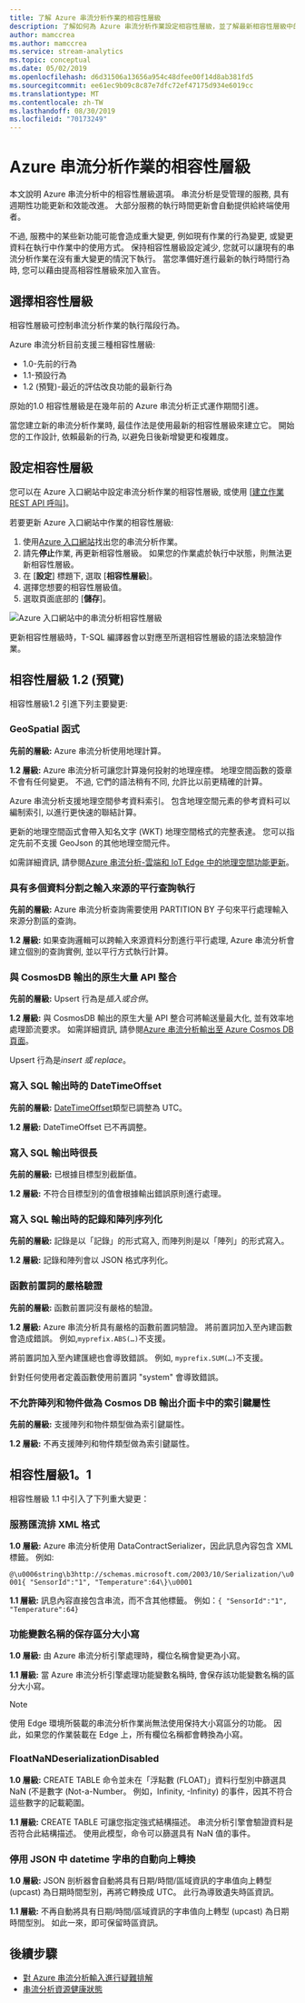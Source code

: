 ```yaml
---
title: 了解 Azure 串流分析作業的相容性層級
description: 了解如何為 Azure 串流分析作業設定相容性層級，並了解最新相容性層級中的重大變更
author: mamccrea
ms.author: mamccrea
ms.service: stream-analytics
ms.topic: conceptual
ms.date: 05/02/2019
ms.openlocfilehash: d6d31506a13656a954c48dfee00f14d8ab381fd5
ms.sourcegitcommit: ee61ec9b09c8c87e7dfc72ef47175d934e6019cc
ms.translationtype: MT
ms.contentlocale: zh-TW
ms.lasthandoff: 08/30/2019
ms.locfileid: "70173249"
---
```

# <a name="compatibility-level-for-azure-stream-analytics-jobs"></a>Azure 串流分析作業的相容性層級

本文說明 Azure 串流分析中的相容性層級選項。 串流分析是受管理的服務, 具有週期性功能更新和效能改進。 大部分服務的執行時間更新會自動提供給終端使用者。 

不過, 服務中的某些新功能可能會造成重大變更, 例如現有作業的行為變更, 或變更資料在執行中作業中的使用方式。 保持相容性層級設定減少, 您就可以讓現有的串流分析作業在沒有重大變更的情況下執行。 當您準備好進行最新的執行時間行為時, 您可以藉由提高相容性層級來加入宣告。 

## <a name="choose-a-compatibility-level"></a>選擇相容性層級

相容性層級可控制串流分析作業的執行階段行為。 

Azure 串流分析目前支援三種相容性層級:

* 1.0-先前的行為
* 1.1-預設行為
* 1.2 (預覽)-最近的評估改良功能的最新行為

原始的1.0 相容性層級是在幾年前的 Azure 串流分析正式運作期間引進。

當您建立新的串流分析作業時, 最佳作法是使用最新的相容性層級來建立它。 開始您的工作設計, 依賴最新的行為, 以避免日後新增變更和複雜度。

## <a name="set-the-compatibility-level"></a>設定相容性層級

您可以在 Azure 入口網站中設定串流分析作業的相容性層級, 或使用 [[建立作業 REST API 呼叫](/rest/api/streamanalytics/stream-analytics-job)]。

若要更新 Azure 入口網站中作業的相容性層級:

1. 使用[Azure 入口網站](https://portal.azure.com)找出您的串流分析作業。
2. 請先**停止**作業, 再更新相容性層級。 如果您的作業處於執行中狀態，則無法更新相容性層級。
3. 在 [**設定**] 標題下, 選取 [**相容性層級**]。
4. 選擇您想要的相容性層級值。
5. 選取頁面底部的 [**儲存**]。

![Azure 入口網站中的串流分析相容性層級](media/stream-analytics-compatibility-level/stream-analytics-compatibility.png)

更新相容性層級時，T-SQL 編譯器會以對應至所選相容性層級的語法來驗證作業。

## <a name="compatibility-level-12-preview"></a>相容性層級 1.2 (預覽)

相容性層級1.2 引進下列主要變更:

### <a name="geospatial-functions"></a>GeoSpatial 函式

**先前的層級:** Azure 串流分析使用地理計算。

**1.2 層級:** Azure 串流分析可讓您計算幾何投射的地理座標。 地理空間函數的簽章不會有任何變更。 不過, 它們的語法稍有不同, 允許比以前更精確的計算。

Azure 串流分析支援地理空間參考資料索引。 包含地理空間元素的參考資料可以編制索引, 以進行更快速的聯結計算。

更新的地理空間函式會帶入知名文字 (WKT) 地理空間格式的完整表達。 您可以指定先前不支援 GeoJson 的其他地理空間元件。

如需詳細資訊, 請參閱[Azure 串流分析-雲端和 IoT Edge 中的地理空間功能更新](https://azure.microsoft.com/blog/updates-to-geospatial-functions-in-azure-stream-analytics-cloud-and-iot-edge/)。

### <a name="parallel-query-execution-for-input-sources-with-multiple-partitions"></a>具有多個資料分割之輸入來源的平行查詢執行

**先前的層級:** Azure 串流分析查詢需要使用 PARTITION BY 子句來平行處理輸入來源分割區的查詢。

**1.2 層級:** 如果查詢邏輯可以跨輸入來源資料分割進行平行處理, Azure 串流分析會建立個別的查詢實例, 並以平行方式執行計算。

### <a name="native-bulk-api-integration-with-cosmosdb-output"></a>與 CosmosDB 輸出的原生大量 API 整合

**先前的層級:** Upsert 行為是*插入或合併*。

**1.2 層級:** 與 CosmosDB 輸出的原生大量 API 整合可將輸送量最大化, 並有效率地處理節流要求。 如需詳細資訊, 請參閱[Azure 串流分析輸出至 Azure Cosmos DB 頁面](https://docs.microsoft.com/azure/stream-analytics/stream-analytics-documentdb-output#improved-throughput-with-compatibility-level-12)。

Upsert 行為是*insert 或 replace*。

### <a name="datetimeoffset-when-writing-to-sql-output"></a>寫入 SQL 輸出時的 DateTimeOffset

**先前的層級:** [DateTimeOffset](https://docs.microsoft.com/sql/t-sql/data-types/datetimeoffset-transact-sql?view=sql-server-2017)類型已調整為 UTC。

**1.2 層級:** DateTimeOffset 已不再調整。

### <a name="long-when-writing-to-sql-output"></a>寫入 SQL 輸出時很長

**先前的層級:** 已根據目標型別截斷值。

**1.2 層級:** 不符合目標型別的值會根據輸出錯誤原則進行處理。

### <a name="record-and-array-serialization-when-writing-to-sql-output"></a>寫入 SQL 輸出時的記錄和陣列序列化

**先前的層級:** 記錄是以「記錄」的形式寫入, 而陣列則是以「陣列」的形式寫入。

**1.2 層級:** 記錄和陣列會以 JSON 格式序列化。

### <a name="strict-validation-of-prefix-of-functions"></a>函數前置詞的嚴格驗證

**先前的層級:** 函數前置詞沒有嚴格的驗證。

**1.2 層級:** Azure 串流分析具有嚴格的函數前置詞驗證。 將前置詞加入至內建函數會造成錯誤。 例如,`myprefix.ABS(…)`不支援。

將前置詞加入至內建匯總也會導致錯誤。 例如, `myprefix.SUM(…)`不支援。

針對任何使用者定義函數使用前置詞 "system" 會導致錯誤。

### <a name="disallow-array-and-object-as-key-properties-in-cosmos-db-output-adapter"></a>不允許陣列和物件做為 Cosmos DB 輸出介面卡中的索引鍵屬性

**先前的層級:** 支援陣列和物件類型做為索引鍵屬性。

**1.2 層級:** 不再支援陣列和物件類型做為索引鍵屬性。

## <a name="compatibility-level-11"></a>相容性層級1。1

相容性層級 1.1 中引入了下列重大變更：

### <a name="service-bus-xml-format"></a>服務匯流排 XML 格式

**1.0 層級:** Azure 串流分析使用 DataContractSerializer，因此訊息內容包含 XML 標籤。 例如:

`@\u0006string\b3http://schemas.microsoft.com/2003/10/Serialization/\u0001{ "SensorId":"1", "Temperature":64\}\u0001`

**1.1 層級:** 訊息內容直接包含串流，而不含其他標籤。 例如：`{ "SensorId":"1", "Temperature":64}`

### <a name="persisting-case-sensitivity-for-field-names"></a>功能變數名稱的保存區分大小寫

**1.0 層級:** 由 Azure 串流分析引擎處理時，欄位名稱會變更為小寫。

**1.1 層級:** 當 Azure 串流分析引擎處理功能變數名稱時, 會保存該功能變數名稱的區分大小寫。

> [!NOTE]
> 使用 Edge 環境所裝載的串流分析作業尚無法使用保持大小寫區分的功能。 因此，如果您的作業裝載在 Edge 上，所有欄位名稱都會轉換為小寫。

### <a name="floatnandeserializationdisabled"></a>FloatNaNDeserializationDisabled

**1.0 層級:** CREATE TABLE 命令並未在「浮點數 (FLOAT)」資料行型別中篩選具 NaN (不是數字 (Not-a-Number。 例如，Infinity, -Infinity) 的事件，因其不符合這些數字的記載範圍。

**1.1 層級:** CREATE TABLE 可讓您指定強式結構描述。 串流分析引擎會驗證資料是否符合此結構描述。 使用此模型，命令可以篩選具有 NaN 值的事件。

### <a name="disable-automatic-upcast-for-datetime-strings-in-json"></a>停用 JSON 中 datetime 字串的自動向上轉換

**1.0 層級:** JSON 剖析器會自動將具有日期/時間/區域資訊的字串值向上轉型 (upcast) 為日期時間型別，再將它轉換成 UTC。 此行為導致遺失時區資訊。

**1.1 層級:** 不再自動將具有日期/時間/區域資訊的字串值向上轉型 (upcast) 為日期時間型別。 如此一來，即可保留時區資訊。

## <a name="next-steps"></a>後續步驟

* [對 Azure 串流分析輸入進行疑難排解](stream-analytics-troubleshoot-input.md)
* [串流分析資源健康狀態](stream-analytics-resource-health.md)
